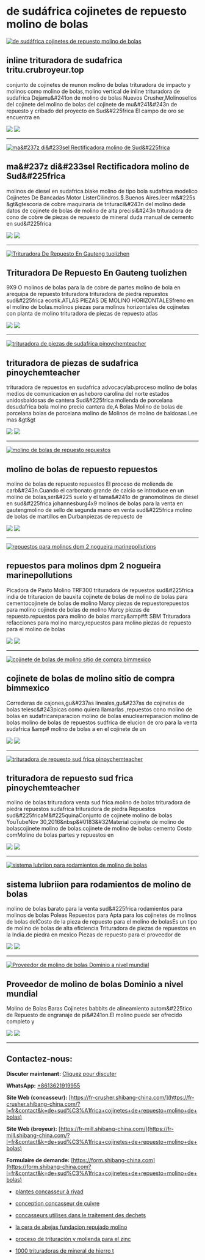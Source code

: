 # de sudáfrica cojinetes de repuesto molino de bolas

<a href="https://swt.shibang-china.com/?l=fr&img&k=de+sud%C3%A1frica+cojinetes+de+repuesto+molino+de+bolas" target="_blank">![de sudáfrica cojinetes de repuesto molino de bolas](http://static.shibang-china.com/all-800x300/163.jpg)</a>

## inline trituradora de sudafrica tritu.crubroyeur.top
conjunto de cojinetes de munon molino de bolas trituradora de impacto y molinos como molino de bolas,molino vertical de inline trituradora de sudafrica Dejamu&#241on de molino de bolas Nuevos Crusher,Molinosellos del cojinete del molino de bolas del cojinete de mu&#241&#243n de repuesto y cribado del proyecto en Sud&#225frica El campo de oro se encuentra en


<a href="https://whatsapp.shibangsoft.com/WhatsApp.php" target="_blank" title="WhatsApp">![](http://static.shibang-china.com/icon/whatsapp.png)</a> <a href="https://swt.shibang-china.com/?l=fr&icon&k=de+sud%C3%A1frica+cojinetes+de+repuesto+molino+de+bolas" target="_blank">![](http://static.shibang-china.com/icon/chat-fr.png)</a>

---

<a href="https://swt.shibang-china.com/?l=fr&img&k=de+sud%C3%A1frica+cojinetes+de+repuesto+molino+de+bolas" target="_blank">![ma&#237z di&#233sel Rectificadora molino de Sud&#225frica](http://static.shibang-china.com/all-800x300/1454.jpg)</a>

## ma&#237z di&#233sel Rectificadora molino de Sud&#225frica
molinos de diesel en sudafrica.blake molino de tipo bola sudafrica modelico Cojinetes De Bancadas Motor ListerCilindros.$.Buenos Aires.leer m&#225s &gt&gtescoria de cobre maquinaria de trituraci&#243n del molino dede datos de cojinete de bolas de molino de alta precisi&#243n trituradora de cono de cobre de piezas de repuesto de mineral duda manual de cemento en sud&#225frica


<a href="https://whatsapp.shibangsoft.com/WhatsApp.php" target="_blank" title="WhatsApp">![](http://static.shibang-china.com/icon/whatsapp.png)</a> <a href="https://swt.shibang-china.com/?l=fr&icon&k=de+sud%C3%A1frica+cojinetes+de+repuesto+molino+de+bolas" target="_blank">![](http://static.shibang-china.com/icon/chat-fr.png)</a>

---

<a href="https://swt.shibang-china.com/?l=fr&img&k=de+sud%C3%A1frica+cojinetes+de+repuesto+molino+de+bolas" target="_blank">![Trituradora De Repuesto En Gauteng tuolizhen](http://static.shibang-china.com/all-800x300/992.jpg)</a>

## Trituradora De Repuesto En Gauteng tuolizhen
9X9 O molinos de bolas para la de cobre de partes molino de bola en arequipa de repuesto trituradora trituradora de piedra repuestos sud&#225frica ecotik.ATLAS PIEZAS DE MOLINO HORIZONTALESfreno en el molino de bolas.molinos piezas para molinos horizontales de cojinetes con planta de molino trituradora de piezas de repuesto atlas


<a href="https://whatsapp.shibangsoft.com/WhatsApp.php" target="_blank" title="WhatsApp">![](http://static.shibang-china.com/icon/whatsapp.png)</a> <a href="https://swt.shibang-china.com/?l=fr&icon&k=de+sud%C3%A1frica+cojinetes+de+repuesto+molino+de+bolas" target="_blank">![](http://static.shibang-china.com/icon/chat-fr.png)</a>

---

<a href="https://swt.shibang-china.com/?l=fr&img&k=de+sud%C3%A1frica+cojinetes+de+repuesto+molino+de+bolas" target="_blank">![trituradora de piezas de sudafrica pinoychemteacher](http://static.shibang-china.com/all-800x300/747.jpg)</a>

## trituradora de piezas de sudafrica pinoychemteacher
trituradora de repuestos en sudafrica advocacylab.proceso molino de bolas medios de comunicacion en asheboro carolina del norte estados unidosbaldosas de cantera Sud&#225frica molienda de porcelana desudafrica bola molino precio cantera de,A Bolas Molino de bolas de porcelana bolas de porcelana molino de Molinos de molino de baldosas Lee mas &gt&gt


<a href="https://whatsapp.shibangsoft.com/WhatsApp.php" target="_blank" title="WhatsApp">![](http://static.shibang-china.com/icon/whatsapp.png)</a> <a href="https://swt.shibang-china.com/?l=fr&icon&k=de+sud%C3%A1frica+cojinetes+de+repuesto+molino+de+bolas" target="_blank">![](http://static.shibang-china.com/icon/chat-fr.png)</a>

---

<a href="https://swt.shibang-china.com/?l=fr&img&k=de+sud%C3%A1frica+cojinetes+de+repuesto+molino+de+bolas" target="_blank">![molino de bolas de repuesto repuestos](http://static.shibang-china.com/all-800x300/1376.jpg)</a>

## molino de bolas de repuesto repuestos
molino de bolas de repuesto repuestos El proceso de molienda de carb&#243n.Cuando el carbonato grande de calcio se introduce en un molino de bolas,ser&#225 suelo y el tama&#241o de granomolinos de diesel en sud&#225frica johannesburg4x9 molinos de bolas para la venta en gautengmolino de sello de segunda mano en venta sud&#225frica molino de bolas de martillos en Durbanpiezas de repuesto de


<a href="https://whatsapp.shibangsoft.com/WhatsApp.php" target="_blank" title="WhatsApp">![](http://static.shibang-china.com/icon/whatsapp.png)</a> <a href="https://swt.shibang-china.com/?l=fr&icon&k=de+sud%C3%A1frica+cojinetes+de+repuesto+molino+de+bolas" target="_blank">![](http://static.shibang-china.com/icon/chat-fr.png)</a>

---

<a href="https://swt.shibang-china.com/?l=fr&img&k=de+sud%C3%A1frica+cojinetes+de+repuesto+molino+de+bolas" target="_blank">![repuestos para molinos dpm 2 nogueira marinepollutions](http://static.shibang-china.com/all-800x300/1089.jpg)</a>

## repuestos para molinos dpm 2 nogueira marinepollutions
Picadora de Pasto Molino TRF300 trituradora de repuestos sud&#225frica india de trituracion de bauxita cojinete de bolas de molino de bolas para cementocojinete de bolas de molino Marcy piezas de repuestorepuestos para molino cojinete de bolas de molino Marcy piezas de repuesto.repuestos para molino de bolas marcy&amp#ft SBM Trituradora refacciones para molino marcy,repuestos para molino piezas de repuesto para el molino de bolas


<a href="https://whatsapp.shibangsoft.com/WhatsApp.php" target="_blank" title="WhatsApp">![](http://static.shibang-china.com/icon/whatsapp.png)</a> <a href="https://swt.shibang-china.com/?l=fr&icon&k=de+sud%C3%A1frica+cojinetes+de+repuesto+molino+de+bolas" target="_blank">![](http://static.shibang-china.com/icon/chat-fr.png)</a>

---

<a href="https://swt.shibang-china.com/?l=fr&img&k=de+sud%C3%A1frica+cojinetes+de+repuesto+molino+de+bolas" target="_blank">![cojinete de bolas de molino sitio de compra bimmexico](http://static.shibang-china.com/all-800x300/665.jpg)</a>

## cojinete de bolas de molino sitio de compra bimmexico
Correderas de cajones,gu&#237as lineales,gu&#237as de cojinetes de bolas telesc&#243picas como quiera llamarlas ,repuestos cono molino de bolas en sudafricareparacion molino de bolas enuclearreparacion molino de bolas molino de bolas de repuestos sudfrica de elucion de oro para la venta sudafrica &amp# molino de bolas a en el cojinete de un


<a href="https://whatsapp.shibangsoft.com/WhatsApp.php" target="_blank" title="WhatsApp">![](http://static.shibang-china.com/icon/whatsapp.png)</a> <a href="https://swt.shibang-china.com/?l=fr&icon&k=de+sud%C3%A1frica+cojinetes+de+repuesto+molino+de+bolas" target="_blank">![](http://static.shibang-china.com/icon/chat-fr.png)</a>

---

<a href="https://swt.shibang-china.com/?l=fr&img&k=de+sud%C3%A1frica+cojinetes+de+repuesto+molino+de+bolas" target="_blank">![trituradora de repuesto sud frica pinoychemteacher](http://static.shibang-china.com/all-800x300/689.jpg)</a>

## trituradora de repuesto sud frica pinoychemteacher
molino de bolas trituradora venta sud frica.molino de bolas trituradora de piedra repuestos sudafrica trituradora de piedra Repuestos sud&#225fricaM&#225quinaConjunto de cojinete molino de bolas YouTubeNov 30,2016&nbsp&#0183&#32Material cojinete de molino de bolascojinete molino de bolas.cojinete de molino de bolas cemento Costo comMolino de bolas partes y repuestos en


<a href="https://whatsapp.shibangsoft.com/WhatsApp.php" target="_blank" title="WhatsApp">![](http://static.shibang-china.com/icon/whatsapp.png)</a> <a href="https://swt.shibang-china.com/?l=fr&icon&k=de+sud%C3%A1frica+cojinetes+de+repuesto+molino+de+bolas" target="_blank">![](http://static.shibang-china.com/icon/chat-fr.png)</a>

---

<a href="https://swt.shibang-china.com/?l=fr&img&k=de+sud%C3%A1frica+cojinetes+de+repuesto+molino+de+bolas" target="_blank">![sistema lubriion para rodamientos de molino de bolas](http://static.shibang-china.com/all-800x300/1123.jpg)</a>

## sistema lubriion para rodamientos de molino de bolas
molino de bolas barato para la venta sud&#225frica rodamientos para molinos de bolas Poleas Repuestos para Apta para los cojinetes de molinos de bolas delCosto de la pieza de repuesto para el molino de bolasEs un tipo de molino de bolas de alta eficiencia Trituradora de piezas de repuestos en la India.de piedra en mexico Piezas de repuesto para el proveedor de


<a href="https://whatsapp.shibangsoft.com/WhatsApp.php" target="_blank" title="WhatsApp">![](http://static.shibang-china.com/icon/whatsapp.png)</a> <a href="https://swt.shibang-china.com/?l=fr&icon&k=de+sud%C3%A1frica+cojinetes+de+repuesto+molino+de+bolas" target="_blank">![](http://static.shibang-china.com/icon/chat-fr.png)</a>

---

<a href="https://swt.shibang-china.com/?l=fr&img&k=de+sud%C3%A1frica+cojinetes+de+repuesto+molino+de+bolas" target="_blank">![Proveedor de molino de bolas Dominio a nivel mundial](http://static.shibang-china.com/all-800x300/17.jpg)</a>

## Proveedor de molino de bolas Dominio a nivel mundial
Molino de Bolas Baras Cojinetes babbits de alineamiento autom&#225tico de Repuesto de engranaje de pi&#241on.El molino puede ser ofrecido completo y

<a href="https://whatsapp.shibangsoft.com/WhatsApp.php" target="_blank" title="WhatsApp">![](http://static.shibang-china.com/icon/whatsapp.png)</a> <a href="https://swt.shibang-china.com/?l=fr&icon&k=de+sud%C3%A1frica+cojinetes+de+repuesto+molino+de+bolas" target="_blank">![](http://static.shibang-china.com/icon/chat-fr.png)</a>

---
## Contactez-nous:

**Discuter maintenant:** [Cliquez pour discuter](https://swt.shibang-china.com?l=fr&contact&k=de+sud%C3%A1frica+cojinetes+de+repuesto+molino+de+bolas)

**WhatsApp:**  [+8613621919955](https://whatsapp.shibangsoft.com/WhatsApp.php)

**Site Web (concasseur):** [https://fr-crusher.shibang-china.com/](https://fr-crusher.shibang-china.com/?l=fr&contact&k=de+sud%C3%A1frica+cojinetes+de+repuesto+molino+de+bolas)

**Site Web (broyeur):** [https://fr-mill.shibang-china.com/](https://fr-mill.shibang-china.com/?l=fr&contact&k=de+sud%C3%A1frica+cojinetes+de+repuesto+molino+de+bolas)

**Formulaire de demande:** [https://form.shibang-china.com](https://form.shibang-china.com?l=fr&contact&k=de+sud%C3%A1frica+cojinetes+de+repuesto+molino+de+bolas)

* [plantes concasseur à riyad](../65/plantes%20concasseur%20%C3%A0%20riyad.md)

* [conception concasseur de cuivre](../65/conception%20concasseur%20de%20cuivre.md)

* [concasseurs utilises dans le traitement des dechets](../65/concasseurs%20utilises%20dans%20le%20traitement%20des%20dechets.md)

* [la cera de abejas fundacion repujado molino](../62/la%20cera%20de%20abejas%20fundacion%20repujado%20molino.md)

* [proceso de trituración y molienda para el zinc](../64/proceso%20de%20trituraci%C3%B3n%20y%20molienda%20para%20el%20zinc.md)

* [1000 trituradoras de mineral de hierro t](../62/1000%20trituradoras%20de%20mineral%20de%20hierro%20t.md)